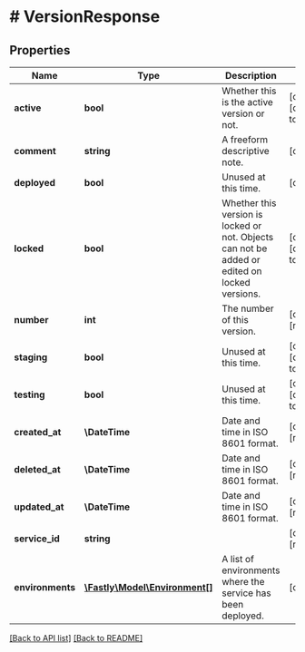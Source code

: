 # # VersionResponse

## Properties

Name | Type | Description | Notes
------------ | ------------- | ------------- | -------------
**active** | **bool** | Whether this is the active version or not. | [optional]  [defaults to false]
**comment** | **string** | A freeform descriptive note. | [optional] 
**deployed** | **bool** | Unused at this time. | [optional] 
**locked** | **bool** | Whether this version is locked or not. Objects can not be added or edited on locked versions. | [optional]  [defaults to false]
**number** | **int** | The number of this version. | [optional] [readonly] 
**staging** | **bool** | Unused at this time. | [optional]  [defaults to false]
**testing** | **bool** | Unused at this time. | [optional]  [defaults to false]
**created_at** | **\DateTime** | Date and time in ISO 8601 format. | [optional] [readonly] 
**deleted_at** | **\DateTime** | Date and time in ISO 8601 format. | [optional] [readonly] 
**updated_at** | **\DateTime** | Date and time in ISO 8601 format. | [optional] [readonly] 
**service_id** | **string** |  | [optional] [readonly] 
**environments** | [**\Fastly\Model\Environment[]**](Environment.md) | A list of environments where the service has been deployed. | [optional] 


[[Back to API list]](../../README.md#endpoints) [[Back to README]](../../README.md)
